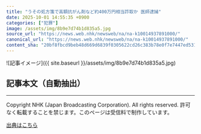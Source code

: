```yaml
---
title: "うその処方箋で高額抗がん剤など約400万円相当詐取か 医師逮捕"
date: 2025-10-01 14:55:35 +0900
categories: ["犯罪"]
image: /assets/img/8b9e7d74b1d835a5.jpg
source_url: "https://news.web.nhk/newsweb/na/na-k10014937891000/"
canonical_url: "https://news.web.nhk/newsweb/na/na-k10014937891000/"
content_sha: "20bf8fbcd9beb48d669d6839f0305622cd26c383b78e0f7e7447ed53181ecdae"
---
```


![記事イメージ]({{ site.baseurl }}/assets/img/8b9e7d74b1d835a5.jpg)

## 記事本文（自動抽出）
<div><div class="_13tndsj2"><nav aria-label="フッターサイトナビゲーション" class="_13tndsj4"></nav><hr class="esl7kn2s esl7kn1l esl7kn1n _14xli2ae"><p class="esl7kn2s esl7kn1m esl7kn1o _1yvk0f68 _1lugom81">Copyright NHK (Japan Broadcasting Corporation). All rights reserved. 許可なく転載することを禁じます。このページは受信料で制作しています。</p></div></div>

[出典はこちら](https://news.web.nhk/newsweb/na/na-k10014937891000/)
